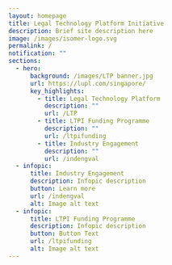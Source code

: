 ```yaml
---
layout: homepage
title: Legal Technology Platform Initiative
description: Brief site description here
image: /images/isomer-logo.svg
permalink: /
notification: ""
sections:
  - hero:
      background: /images/LTP banner.jpg
      url: https://lupl.com/singapore/
      key_highlights:
        - title: Legal Technology Platform
          description: ""
          url: /LTP
        - title: LTPI Funding Programme
          description: ""
          url: /ltpifunding
        - title: Industry Engagement
          description: ""
          url: /indengval
  - infopic:
      title: Industry Engagement
      description: Infopic description
      button: Learn more
      url: /indengval
      alt: Image alt text
  - infopic:
      title: LTPI Funding Programme
      description: Infopic description
      button: Button Text
      url: /ltpifunding
      alt: Image alt text
---
```

